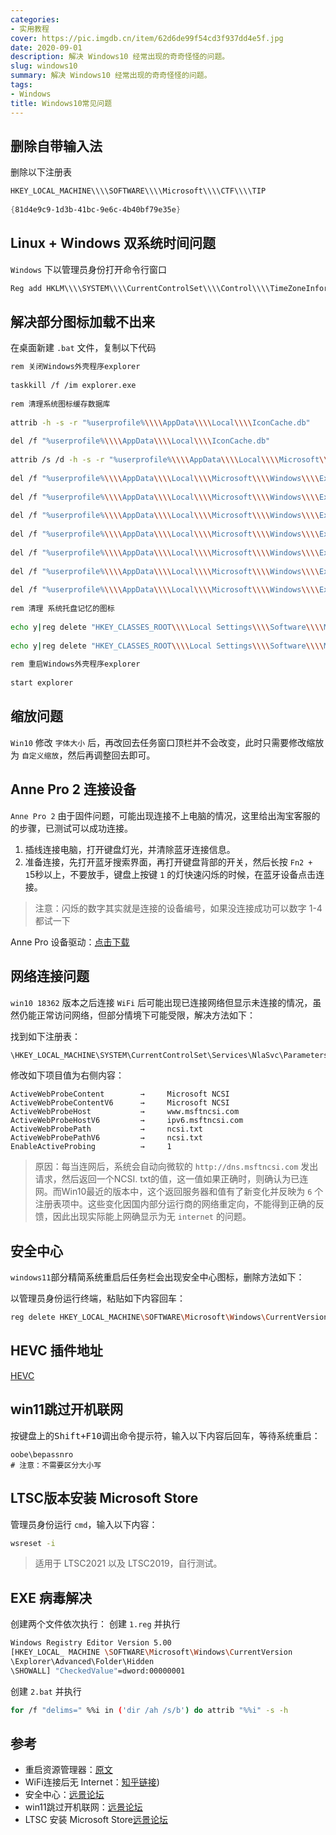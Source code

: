 ```yaml
---
categories: 
- 实用教程
cover: https://pic.imgdb.cn/item/62d6de99f54cd3f937dd4e5f.jpg
date: 2020-09-01
description: 解决 Windows10 经常出现的奇奇怪怪的问题。
slug: windows10
summary: 解决 Windows10 经常出现的奇奇怪怪的问题。
tags:
- Windows
title: Windows10常见问题
---
```

## **删除自带输入法**

删除以下注册表

```powershell
HKEY_LOCAL_MACHINE\\\\SOFTWARE\\\\Microsoft\\\\CTF\\\\TIP
 
{81d4e9c9-1d3b-41bc-9e6c-4b40bf79e35e}
```

## **Linux + Windows 双系统时间问题**

`Windows` 下以管理员身份打开命令行窗口

```powershell
Reg add HKLM\\\\SYSTEM\\\\CurrentControlSet\\\\Control\\\\TimeZoneInformation /v RealTimeIsUniversal /t REG_DWORD /d 1
```

## **解决部分图标加载不出来**

在桌面新建 `.bat` 文件，复制以下代码

```bash
rem 关闭Windows外壳程序explorer
 
taskkill /f /im explorer.exe
 
rem 清理系统图标缓存数据库
 
attrib -h -s -r "%userprofile%\\\\AppData\\\\Local\\\\IconCache.db"
 
del /f "%userprofile%\\\\AppData\\\\Local\\\\IconCache.db"
 
attrib /s /d -h -s -r "%userprofile%\\\\AppData\\\\Local\\\\Microsoft\\\\Windows\\\\Explorer\\\\*"
 
del /f "%userprofile%\\\\AppData\\\\Local\\\\Microsoft\\\\Windows\\\\Explorer\\\\thumbcache_32.db"
 
del /f "%userprofile%\\\\AppData\\\\Local\\\\Microsoft\\\\Windows\\\\Explorer\\\\thumbcache_96.db"
 
del /f "%userprofile%\\\\AppData\\\\Local\\\\Microsoft\\\\Windows\\\\Explorer\\\\thumbcache_102.db"
 
del /f "%userprofile%\\\\AppData\\\\Local\\\\Microsoft\\\\Windows\\\\Explorer\\\\thumbcache_256.db"
 
del /f "%userprofile%\\\\AppData\\\\Local\\\\Microsoft\\\\Windows\\\\Explorer\\\\thumbcache_1024.db"
 
del /f "%userprofile%\\\\AppData\\\\Local\\\\Microsoft\\\\Windows\\\\Explorer\\\\thumbcache_idx.db"
 
del /f "%userprofile%\\\\AppData\\\\Local\\\\Microsoft\\\\Windows\\\\Explorer\\\\thumbcache_sr.db"
 
rem 清理 系统托盘记忆的图标
 
echo y|reg delete "HKEY_CLASSES_ROOT\\\\Local Settings\\\\Software\\\\Microsoft\\\\Windows\\\\CurrentVersion\\\\TrayNotify" /v IconStreams
 
echo y|reg delete "HKEY_CLASSES_ROOT\\\\Local Settings\\\\Software\\\\Microsoft\\\\Windows\\\\CurrentVersion\\\\TrayNotify" /v PastIconsStream
 
rem 重启Windows外壳程序explorer
 
start explorer
```

## **缩放问题**

`Win10` 修改 ` 字体大小 ` 后，再改回去任务窗口顶栏并不会改变，此时只需要修改缩放为 ` 自定义缩放 `，然后再调整回去即可。

## **Anne Pro 2 连接设备**

`Anne Pro 2` 由于固件问题，可能出现连接不上电脑的情况，这里给出淘宝客服的的步骤，已测试可以成功连接。

1. 插线连接电脑，打开键盘灯光，并清除蓝牙连接信息。
2. 准备连接，先打开蓝牙搜索界面，再打开键盘背部的开关，然后长按 `Fn2 + 1`5秒以上，不要放手，键盘上按键 `1` 的灯快速闪烁的时候，在蓝牙设备点击连接。

> 注意：闪烁的数字其实就是连接的设备编号，如果没连接成功可以数字 1-4 都试一下
> 

Anne Pro 设备驱动：[点击下载](https://www.hexcore.xyz/obinskit)

## **网络连接问题**

`win10 18362`  版本之后连接 `WiFi` 后可能出现已连接网络但显示未连接的情况，虽然仍能正常访问网络，但部分情境下可能受限，解决方法如下：

找到如下注册表：

```bash
\HKEY_LOCAL_MACHINE\SYSTEM\CurrentControlSet\Services\NlaSvc\Parameters\Internet
```

修改如下项目值为右侧内容：

```
ActiveWebProbeContent        →     Microsoft NCSI
ActiveWebProbeContentV6      →     Microsoft NCSI
ActiveWebProbeHost           →     www.msftncsi.com
ActiveWebProbeHostV6         →     ipv6.msftncsi.com
ActiveWebProbePath           →     ncsi.txt
ActiveWebProbePathV6         →     ncsi.txt
EnableActiveProbing          →     1
```

> 原因：每当连网后，系统会自动向微软的 `http://dns.msftncsi.com` 发出请求，然后返回一个NCSI. txt的值，这一值如果正确时，则确认为已连网。而Win10最近的版本中，这个返回服务器和值有了新变化并反映为 `6` 个注册表项中。这些变化因国内部分运行商的网络重定向，不能得到正确的反馈，因此出现实际能上网确显示为无 `internet` 的问题。


## **安全中心**

`windows11`部分精简系统重启后任务栏会出现安全中心图标，删除方法如下：

以管理员身份运行终端，粘贴如下内容回车：

```bash
reg delete HKEY_LOCAL_MACHINE\SOFTWARE\Microsoft\Windows\CurrentVersion\Run /v "SecurityHealth" /f
```

## **HEVC 插件地址**

[HEVC](https://www.microsoft.com/store/productId/9N4WGH0Z6VHQ)

## **win11跳过开机联网**

按键盘上的<kbd>Shift+F10</kbd>调出命令提示符，输入以下内容后回车，等待系统重启：

```
oobe\bepassnro
# 注意：不需要区分大小写
```

## **LTSC版本安装 Microsoft Store**

管理员身份运行 `cmd`，输入以下内容：

```bash
wsreset -i
```

> 适用于 LTSC2021 以及 LTSC2019，自行测试。

## EXE 病毒解决
创建两个文件依次执行：
创建 `1.reg` 并执行
```bash
Windows Registry Editor Version 5.00 
[HKEY_LOCAL_ MACHINE \SOFTWARE\Microsoft\Windows\CurrentVersion
\Explorer\Advanced\Folder\Hidden
\SHOWALL] "CheckedValue"=dword:00000001
```
创建 `2.bat` 并执行
```bash
for /f "delims=" %%i in ('dir /ah /s/b') do attrib "%%i" -s -h
```
## **参考**

- 重启资源管理器：[原文](https://blog.csdn.net/win_turn/article/details/73612220)
- WiFi连接后无 Internet：[知乎链接](https://www.zhihu.com/question/48856675/answer/814251635))
- 安全中心：[远景论坛](https://bbs.pcbeta.com/viewthread-1912644-1-1.html)
- win11跳过开机联网：[远景论坛](https://bbs.pcbeta.com/viewthread-1951653-1-3.htmlhttps://bbs.pcbeta.com/viewthread-1951653-1-3.html)
- LTSC 安装 Microsoft Store[远景论坛](https://bbs.pcbeta.com/viewthread-1945054-1-2.html)